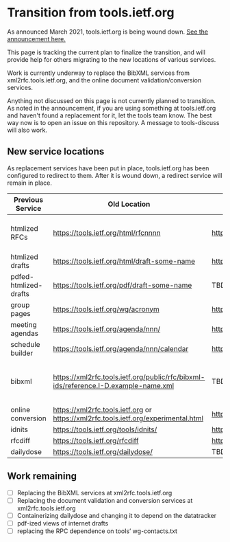 # Transition from tools.ietf.org

As announced March 2021, tools.ietf.org is being wound down. [See the announcement here.](https://mailarchive.ietf.org/arch/msg/ietf/0n-6EXEmkTp3Uv_vj-5Vnm3o0bo/)

This page is tracking the current plan to finalize the transition, and will provide help for others migrating to the new locations of various services.

Work is currently underway to replace the BibXML services from xml2rfc.tools.ietf.org, and the online document validation/conversion services.

Anything not discussed on this page is not currently planned to transition. As noted in the announcement, if you are using something at tools.ietf.org and haven't found a replacement for it, let the tools team know. The best way now is to open an issue on this repository. A message to tools-discuss will also work.

## New service locations

As replacement services have been put in place, tools.ietf.org has been configured to redirect to them. After it is wound down, a redirect service will remain in place.

| Previous Service | Old Location | New Location | Notes |
| -----------------|--------------|--------------|-------|
| htmlized RFCs | https://tools.ietf.org/html/rfcnnnn | https://www.rfc-editor.org/rfc/rfcnnn.html| Preserves #section-n.n anchors |
| htmlized drafts | https://tools.ietf.org/html/draft-some-name | https://datatracker.ietf.org/doc/html/draft-some-name ||
| pdfed-htmlized-drafts | https://tools.ietf.org/pdf/draft-some-name | TBD ||
| group pages | https://tools.ietf.org/wg/acronym | https://datatracker.ietf.org/group/acronym ||
| meeting agendas | https://tools.ietf.org/agenda/nnn/ | https://datatracker.ietf.org/meeting/nnn/agenda ||
| schedule builder | https://tools.ietf.org/agenda/nnn/calendar | https://datatracker.ietf.org/meeting/nnn/agenda/personalize ||
| bibxml | https://xml2rfc.tools.ietf.org/public/rfc/bibxml-ids/reference.I-D.example-name.xml | TBD | All of the bibxml datasets will be available|
| online conversion | https://xml2rfc.tools.ietf.org or https://xml2rfc.tools.ietf.org/experimental.html | https://author-tools.ietf.org | Currently in alpha |
| idnits | https://tools.ietf.org/tools/idnits/ | https://www.ietf.org/tools/idnits ||
| rfcdiff | https://tools.ietf.org/rfcdiff | https://www.ietf.org/rfcdiff ||
| dailydose | https://tools.ietf.org/dailydose/ | TBD ||

## Work remaining
- [ ] Replacing the BibXML services at xml2rfc.tools.ietf.org
- [ ] Replacing the document validation and conversion services at xml2rfc.tools.ietf.org
- [ ] Containerizing dailydose and changing it to depend on the datatracker
- [ ] pdf-ized views of internet drafts
- [ ] replacing the RPC dependence on tools’ wg-contacts.txt
